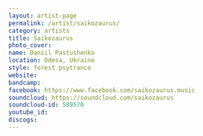 ```yaml
---
layout: artist-page
permalink: /artist/saikozaurus/
category: artists
title: Saikozaurus
photo_cover: 
name: Daniil Pastushenko
location: Odesa, Ukraine
style: forest psytrance
website: 
bandcamp: 
facebook: https://www.facebook.com/saikozaurus.music
soundcloud: https://soundcloud.com/saikozaurus
soundcloud-id: 589570
youtube_id: 
discogs: 
---
```

